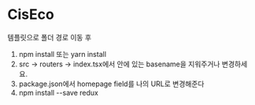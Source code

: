 # CisEco

템플릿으로 폴더 경로 이동 후
1. npm install 또는 yarn install
2. src -> routers -> index.tsx에서 <BrowserRouter> 안에 있는 basename을 지워주거나 변경하세요.
3. package.json에서 homepage field를 나의 URL로 변경해준다
4. npm install --save redux
